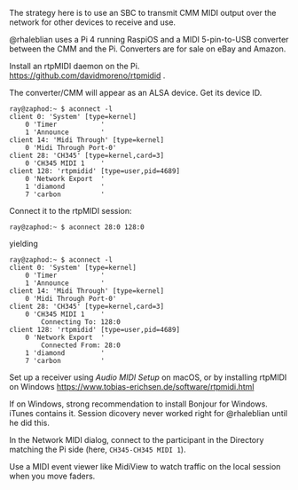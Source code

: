 The strategy here is to use an SBC to transmit CMM MIDI output over the network for other devices to receive and use.

@rhaleblian uses a Pi 4 running RaspiOS and a MIDI 5-pin-to-USB converter between the CMM and the Pi.  Converters are for sale on eBay and Amazon.

Install an rtpMIDI daemon on the Pi.
https://github.com/davidmoreno/rtpmidid .

The converter/CMM will appear as an ALSA device.  Get its device ID.

    ray@zaphod:~ $ aconnect -l
    client 0: 'System' [type=kernel]
        0 'Timer           '
        1 'Announce        '
    client 14: 'Midi Through' [type=kernel]
        0 'Midi Through Port-0'
    client 28: 'CH345' [type=kernel,card=3]
        0 'CH345 MIDI 1    '
    client 128: 'rtpmidid' [type=user,pid=4689]
        0 'Network Export  '
        1 'diamond         '
        7 'carbon          '
    
Connect it to the rtpMIDI session:

    ray@zaphod:~ $ aconnect 28:0 128:0

yielding

    ray@zaphod:~ $ aconnect -l
    client 0: 'System' [type=kernel]
        0 'Timer           '
        1 'Announce        '
    client 14: 'Midi Through' [type=kernel]
        0 'Midi Through Port-0'
    client 28: 'CH345' [type=kernel,card=3]
        0 'CH345 MIDI 1    '
            Connecting To: 128:0
    client 128: 'rtpmidid' [type=user,pid=4689]
        0 'Network Export  '
            Connected From: 28:0
        1 'diamond         '
        7 'carbon          '

Set up a receiver using *Audio MIDI Setup* on macOS, or by installing rtpMIDI on Windows
https://www.tobias-erichsen.de/software/rtpmidi.html

If on Windows, strong recommendation to install Bonjour for Windows.  iTunes contains it.  Session dicovery never worked right for @rhaleblian until he did this.

In the Network MIDI dialog, connect to the participant in the Directory matching the Pi side (here, `CH345-CH345 MIDI 1`).

Use a MIDI event viewer like MidiView to watch traffic on the local session when you move faders.
